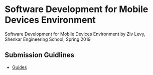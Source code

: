 # Software Development for Mobile Devices Environment

Software Development for Mobile Devices Environment by Ziv Levy, Shenkar Engineering School, Spring 2019

## Submission Guidlines
* [Guides](./guides/)
